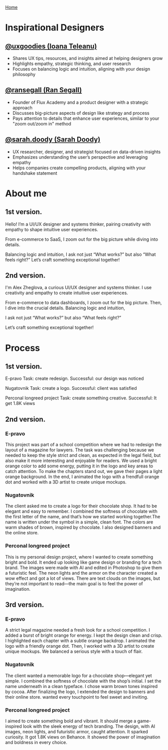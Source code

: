 [Home](../index.md)
# Inspirational Designers 

## **[@uxgoodies (Ioana Teleanu)](https://www.instagram.com/uxgoodies/)**  
- Shares UX tips, resources, and insights aimed at helping designers grow  
- Highlights empathy, strategic thinking, and user research  
- Focuses on balancing logic and intuition, aligning with your design philosophy  

## **[@ransegall (Ran Segall)](https://www.instagram.com/ransegall/)**  
- Founder of Flux Academy and a product designer with a strategic approach  
- Discusses big-picture aspects of design like strategy and process  
- Pays attention to details that enhance user experiences, similar to your "zoom out/zoom in" method  

## **[@sarah.doody (Sarah Doody)](https://www.instagram.com/sarahdoody/)**  
- UX researcher, designer, and strategist focused on data-driven insights  
- Emphasizes understanding the user’s perspective and leveraging empathy  
- Helps companies create compelling products, aligning with your handshake statement  

# About me 

## 1st version.

Hello! I’m a UI/UX designer and systems thinker, pairing creativity with empathy to shape intuitive user experiences. 

From e-commerce to SaaS, I zoom out for the big picture while diving into details. 

Balancing logic and intuition, I ask not just “What works?” but also “What feels right?” Let’s craft something exceptional together!

## 2nd version.

I'm Alex Zheglova, a curious UI/UX designer and systems thinker. I use creativity and empathy to create intuitive user experiences.

From e-commerce to data dashboards, I zoom out for the big picture. Then, I dive into the crucial details. Balancing logic and intuition,

I ask not just “What works?” but also “What feels right?”

Let’s craft something exceptional together!

# Process

## 1st version.

E-pravo
Task: create redesign. Successful: our design was noticed

Nugatovnik
Task: create a logo. Successful: client was satisfied

Perconal longreed project 
Task: create something creative. Successful: It get 1.8K views 

## 2nd version.
### E-pravo
This project was part of a school competition where we had to redesign the layout of a magazine for lawyers. The task was challenging because we needed to keep the style strict and clean, as expected in the legal field, but also make it more interesting and enjoyable for readers. We used a bright orange color to add some energy, putting it in the logo and key areas to catch attention. To make the chapters stand out, we gave their pages a light orange background. In the end, I animated the logo with a frendfull orange dot and worked with a 3D artist to create unique mockups.

### Nugatovnik
The client asked me to create a logo for their chocolate shop. It had to be elegant and easy to remember. I combined the softness of chocolate with the first letter of the name, and that’s how we started working together.The name is written under the symbol in a simple, clean font. The colors are warm shades of brown, inspired by chocolate. I also designed banners and the online store.

### Perconal longreed project 
This is my personal design project, where I wanted to create something bright and bold. It ended up looking like game design or branding for a tech brand. The images were made with AI and edited in Photoshop to give them a futuristic feel. The neon lights and the armor on the character created a wow effect and got a lot of views. There are text clouds on the images, but they’re not important to read—the main goal is to feel the power of imagination.

## 3rd version.
### E-pravo
A strict legal magazine needed a fresh look for a school competition. I added a burst of bright orange for energy. I kept the design clean and crisp. I highlighted each chapter with a subtle orange backdrop. I animated the logo with a friendly orange dot. Then, I worked with a 3D artist to create unique mockups. We balanced a serious style with a touch of flair.

### Nugatovnik
The client wanted a memorable logo for a chocolate shop—elegant yet simple. I combined the softness of chocolate with the shop’s initial. I set the name underneath in a clean typeface. I chose warm brown tones inspired by cocoa. After finalizing the logo, I extended the design to banners and their online store.  wanted every touchpoint to feel sweet and inviting.

### Perconal longreed project 
I aimed to create something bold and vibrant. It should merge a game-inspired look with the sleek energy of tech branding. The design, with AI images, neon lights, and futuristic armor, caught attention. It sparked curiosity. It got 1.8K views on Behance. It showed the power of imagination and boldness in every choice. 

